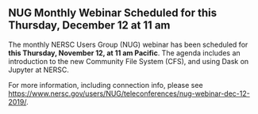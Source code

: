 ## NUG Monthly Webinar Scheduled for this Thursday, December 12 at 11 am

The monthly NERSC Users Group (NUG) webinar has been scheduled for **this
Thursday, November 12, at 11 am Pacific**. The agenda includes an introduction
to the new Community File System (CFS), and using Dask on Jupyter at NERSC.


For more information, including connection info, please see 
<https://www.nersc.gov/users/NUG/teleconferences/nug-webinar-dec-12-2019/>.
